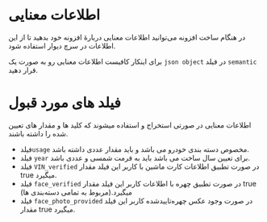 # اطلاعات معنایی

در هنگام ساخت افزونه می‌‌توانید اطلاعات معنایی دربارهٔ افزونه خود بدهید تا از این اطلاعات در سرچ دیوار استفاده شود.

برای اینکار کافیست اطلاعات معنایی رو به صورت یک ‍`json object` در فیلد `semantic` قرار دهید.

# فیلد های مورد قبول

اطلاعات معنایی در صورتی استخراج و استفاده میشوند که کلید ها و مقدار های تعیین  شده را داشته باشند.

- فیلد`usage` مخصوص دسته بندی خودرو می باشد و باید مقدار عددی داشته باشد.
- فیلد `year` برای تعیین سال ساخت می باشد باید به فرمت شمسی و عددی باشد.
- فیلد `VIN_verified` در صورت تطبیق اطلاعات کارت ماشین با کاربر این فیلد مقدار true میگیرد.
- فیلد `face_verified` در صورت تطبیق چهره با اطلاعات کاربر این فیلد مقدار true میگیرد.(مربوط به تمامی دسته‌بندی ها)
- فیلد `face_photo_provided` در صورت وجود عکس چهره‌تایید‌شده کاربر این فیلد مقدار true میگیرد.
